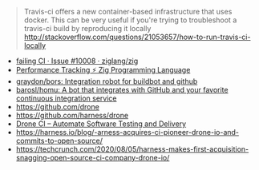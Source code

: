 > Travis-ci offers a new container-based infrastructure that uses docker. This can be very useful if you're trying to troubleshoot a travis-ci build by reproducing it locally
> http://stackoverflow.com/questions/21053657/how-to-run-travis-ci-locally

- [failing CI · Issue #10008 · ziglang/zig](https://github.com/ziglang/zig/issues/10008)
- [Performance Tracking ⚡ Zig Programming Language](https://ziglang.org/perf/)
- [graydon/bors: Integration robot for buildbot and github](https://github.com/graydon/bors)
- [barosl/homu: A bot that integrates with GitHub and your favorite continuous integration service](https://-ithub.com/barosl/homu)
- https://github.com/drone
- https://github.com/harness/drone
- [Drone CI – Automate Software Testing and Delivery](https://www.drone.io/)
- https://harness.io/blog/-arness-acquires-ci-pioneer-drone-io-and-commits-to-open-source/
- https://techcrunch.com/2020/08/05/harness-makes-first-acquisition-snagging-open-source-ci-company-drone-io/
